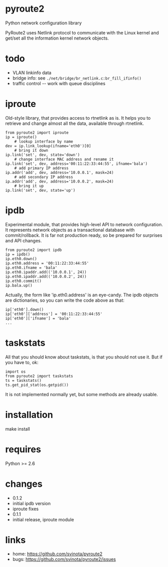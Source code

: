 pyroute2
========

Python network configuration library

PyRoute2 uses Netlink protocol to communicate with the Linux kernel
and get/set all the information kernel network objects.

todo
====

 * VLAN linkinfo data
 * bridge info: see `./net/bridge/br_netlink.c:br_fill_ifinfo()`
 * traffic control -- work with queue disciplines

iproute
=======

Old-style library, that provides access to rtnetlink as is. It
helps you to retrieve and change almost all the data, available
through rtnetlink.

    from pyroute2 import iproute
    ip = iproute()
        # lookup interface by name
    dev = ip.link_lookup(ifname='eth0')[0]
        # bring it down
    ip.link('set', dev, state='down')
        # change interface MAC address and rename it
    ip.link('set', dev, address='00:11:22:33:44:55', ifname='bala')
        # add primary IP address
    ip.addr('add', dev, address='10.0.0.1', mask=24)
        # add secondary IP address
    ip.addr('add', dev, address='10.0.0.2', mask=24)
        # bring it up
    ip.link('set', dev, state='up')

ipdb
====

Experimental module, that provides high-level API to network
configuration. It represents network objects as a transactional
database with commit/rollback. It is far not production ready,
so be prepared for surprises and API changes.

    from pyroute2 import ipdb
    ip = ipdb()
    ip.eth0.down()
    ip.eth0.address = '00:11:22:33:44:55'
    ip.eth0.ifname = 'bala'
    ip.eth0.ipaddr.add(('10.0.0.1', 24))
    ip.eth0.ipaddr.add(('10.0.0.2', 24))
    ip.eth0.commit()
    ip.bala.up()

Actually, the form like 'ip.eth0.address' is an eye-candy. The
ipdb objects are dictionaries, so you can write the code above
as that:

    ip['eth0'].down()
    ip['eth0']['address'] = '00:11:22:33:44:55'
    ip['eth0']['ifname'] = 'bala'
    ...


taskstats
=========

All that you should know about taskstats, is that you should not
use it. But if you have to, ok:

    import os
    from pyroute2 import taskstats
    ts = taskstats()
    ts.get_pid_stat(os.getpid())

It is not implemented normally yet, but some methods are already
usable.

installation
============

make install

requires
========

Python >= 2.6

changes
=======

 * 0.1.2
  * initial ipdb version
  * iproute fixes
 * 0.1.1
  * initial release, iproute module

links
=====

 * home: https://github.com/svinota/pyroute2
 * bugs: https://github.com/svinota/pyroute2/issues
